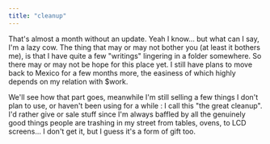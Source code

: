 ```yaml
---
title: "cleanup"
---
```


That's almost a month without an update. Yeah I know... but what can I say,
I'm a lazy cow. The thing that may or may not bother you (at least it bothers
me), is that I have quite a few "writings" lingering in a folder somewhere. So
there may or may not be hope for this place yet. I still have plans to move
back to Mexico for a few months more, the easiness of which highly depends on
my relation with $work.

We'll see how that part goes, meanwhile I'm still selling a few things I don't
plan to use, or haven't been using for a while : I call this "the great
cleanup". I'd rather give or sale stuff since I'm always baffled by all the
genuinely good things people are trashing in my street from tables, ovens, to
LCD screens... I don't get it, but I guess it's a form of gift too.

